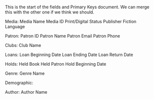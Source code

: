 This is the start of the fields and Primary Keys document. We can merge this with the other one if we think we should. 


Media:
Media Name
Media ID
Print/Digital Status
Publisher
Fiction
Language

Patron:
Patron ID
Patron Name
Patron Email
Patron Phone

Clubs:
Club Name

Loans:
Loan Beginning Date
Loan Ending Date
Loan Return Date

Holds:
Held Book
Held Patron
Hold Beginning Date

Genre:
Genre Name

Demographic:




Author:
Author Name
